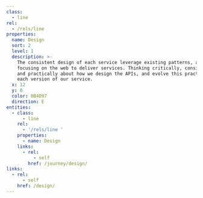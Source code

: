 ```yaml
---
class:
  - line
rel:
  - /rels/line
properties:
  name: Design
  sort: 2
  level: 1
  description: >-
    The consistent design of each service leverage existing patterns, as well as
    focusing on the web to deliver services. Thinking critically, consistently,
    and practically about how we design the APIs, and evolve this practice with
    each version of our service.
  x: 12
  y: 0
  color: 0B4D97
  direction: E       
entities:
  - class:
      - line
    rel:
      - '/rels/line '
    properties:
      - name: Design
    links:
      - rel:
          - self
        href: /journey/design/
links:
  - rel:
      - self
    href: /design/
---
```

